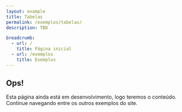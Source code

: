 ```yaml
---
layout: example
title: Tabelas
permalink: /exemplos/tabelas/
description: TBD

breadcrumb:
  - url: /
    title: Página inicial
  - url: /exemplos
    title: Exemplos
---
```


<div class="tip">
  <h2 class="tip-title">Ops!</h2>
  <p>Esta página ainda está em desenvolvimento, logo teremos o conteúdo. Continue navegando entre os outros exemplos do site.</p>
</div>